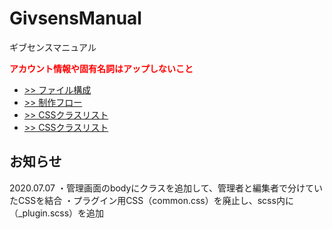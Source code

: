 # GivsensManual
ギブセンスマニュアル

<span style="color: red; ">**アカウント情報や固有名詞はアップしないこと**</span>
* [>> ファイル構成](/ファイルセット.md)
* [>> 制作フロー](/制作フロー.md)
* [>> CSSクラスリスト](/制作とコーディング.md)
* [>> CSSクラスリスト](/CSSクラスリスト.md)



## お知らせ
2020.07.07
・管理画面のbodyにクラスを追加して、管理者と編集者で分けていたCSSを結合
・プラグイン用CSS（common.css）を廃止し、scss内に（_plugin.scss）を追加